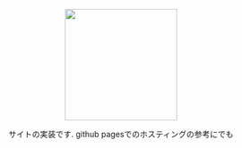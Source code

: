 <div style="text-align: center; margin:auto;">
  <p><img src="https://raw.githubusercontent.com/maemon4095/HackASense/main/site/assets/images/logo.svg" height="200px"></p>
  サイトの実装です. github pagesでのホスティングの参考にでも
</div>
